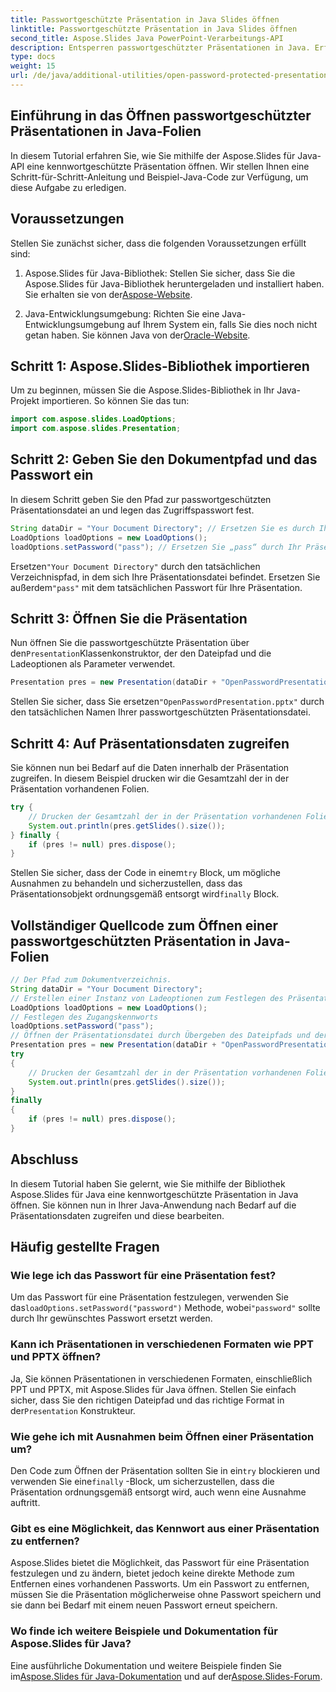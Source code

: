 ```yaml
---
title: Passwortgeschützte Präsentation in Java Slides öffnen
linktitle: Passwortgeschützte Präsentation in Java Slides öffnen
second_title: Aspose.Slides Java PowerPoint-Verarbeitungs-API
description: Entsperren passwortgeschützter Präsentationen in Java. Erfahren Sie, wie Sie passwortgeschützte PowerPoint-Folien mit Aspose.Slides für Java öffnen und darauf zugreifen. Schritt-für-Schritt-Anleitung mit Code.
type: docs
weight: 15
url: /de/java/additional-utilities/open-password-protected-presentation-in-java-slides/
---
```


## Einführung in das Öffnen passwortgeschützter Präsentationen in Java-Folien

In diesem Tutorial erfahren Sie, wie Sie mithilfe der Aspose.Slides für Java-API eine kennwortgeschützte Präsentation öffnen. Wir stellen Ihnen eine Schritt-für-Schritt-Anleitung und Beispiel-Java-Code zur Verfügung, um diese Aufgabe zu erledigen.

## Voraussetzungen

Stellen Sie zunächst sicher, dass die folgenden Voraussetzungen erfüllt sind:

1. Aspose.Slides für Java-Bibliothek: Stellen Sie sicher, dass Sie die Aspose.Slides für Java-Bibliothek heruntergeladen und installiert haben. Sie erhalten sie von der[Aspose-Website](https://products.aspose.com/slides/java/).

2.  Java-Entwicklungsumgebung: Richten Sie eine Java-Entwicklungsumgebung auf Ihrem System ein, falls Sie dies noch nicht getan haben. Sie können Java von der[Oracle-Website](https://www.oracle.com/java/technologies/javase-downloads.html).

## Schritt 1: Aspose.Slides-Bibliothek importieren

Um zu beginnen, müssen Sie die Aspose.Slides-Bibliothek in Ihr Java-Projekt importieren. So können Sie das tun:

```java
import com.aspose.slides.LoadOptions;
import com.aspose.slides.Presentation;
```

## Schritt 2: Geben Sie den Dokumentpfad und das Passwort ein

In diesem Schritt geben Sie den Pfad zur passwortgeschützten Präsentationsdatei an und legen das Zugriffspasswort fest.

```java
String dataDir = "Your Document Directory"; // Ersetzen Sie es durch Ihren tatsächlichen Verzeichnispfad.
LoadOptions loadOptions = new LoadOptions();
loadOptions.setPassword("pass"); // Ersetzen Sie „pass“ durch Ihr Präsentationspasswort.
```

 Ersetzen`"Your Document Directory"` durch den tatsächlichen Verzeichnispfad, in dem sich Ihre Präsentationsdatei befindet. Ersetzen Sie außerdem`"pass"` mit dem tatsächlichen Passwort für Ihre Präsentation.

## Schritt 3: Öffnen Sie die Präsentation

 Nun öffnen Sie die passwortgeschützte Präsentation über den`Presentation`Klassenkonstruktor, der den Dateipfad und die Ladeoptionen als Parameter verwendet.

```java
Presentation pres = new Presentation(dataDir + "OpenPasswordPresentation.pptx", loadOptions);
```

 Stellen Sie sicher, dass Sie ersetzen`"OpenPasswordPresentation.pptx"` durch den tatsächlichen Namen Ihrer passwortgeschützten Präsentationsdatei.

## Schritt 4: Auf Präsentationsdaten zugreifen

Sie können nun bei Bedarf auf die Daten innerhalb der Präsentation zugreifen. In diesem Beispiel drucken wir die Gesamtzahl der in der Präsentation vorhandenen Folien.

```java
try {
    // Drucken der Gesamtzahl der in der Präsentation vorhandenen Folien
    System.out.println(pres.getSlides().size());
} finally {
    if (pres != null) pres.dispose();
}
```

 Stellen Sie sicher, dass der Code in einem`try` Block, um mögliche Ausnahmen zu behandeln und sicherzustellen, dass das Präsentationsobjekt ordnungsgemäß entsorgt wird`finally` Block.

## Vollständiger Quellcode zum Öffnen einer passwortgeschützten Präsentation in Java-Folien

```java
// Der Pfad zum Dokumentverzeichnis.
String dataDir = "Your Document Directory";
// Erstellen einer Instanz von Ladeoptionen zum Festlegen des Präsentationszugriffskennworts
LoadOptions loadOptions = new LoadOptions();
// Festlegen des Zugangskennworts
loadOptions.setPassword("pass");
// Öffnen der Präsentationsdatei durch Übergeben des Dateipfads und der Ladeoptionen an den Konstruktor der Präsentationsklasse
Presentation pres = new Presentation(dataDir + "OpenPasswordPresentation.pptx", loadOptions);
try
{
	// Drucken der Gesamtzahl der in der Präsentation vorhandenen Folien
	System.out.println(pres.getSlides().size());
}
finally
{
	if (pres != null) pres.dispose();
}
```

## Abschluss

In diesem Tutorial haben Sie gelernt, wie Sie mithilfe der Bibliothek Aspose.Slides für Java eine kennwortgeschützte Präsentation in Java öffnen. Sie können nun in Ihrer Java-Anwendung nach Bedarf auf die Präsentationsdaten zugreifen und diese bearbeiten.

## Häufig gestellte Fragen

### Wie lege ich das Passwort für eine Präsentation fest?

 Um das Passwort für eine Präsentation festzulegen, verwenden Sie das`loadOptions.setPassword("password")` Methode, wobei`"password"` sollte durch Ihr gewünschtes Passwort ersetzt werden.

### Kann ich Präsentationen in verschiedenen Formaten wie PPT und PPTX öffnen?

 Ja, Sie können Präsentationen in verschiedenen Formaten, einschließlich PPT und PPTX, mit Aspose.Slides für Java öffnen. Stellen Sie einfach sicher, dass Sie den richtigen Dateipfad und das richtige Format in der`Presentation` Konstrukteur.

### Wie gehe ich mit Ausnahmen beim Öffnen einer Präsentation um?

 Den Code zum Öffnen der Präsentation sollten Sie in ein`try` blockieren und verwenden Sie eine`finally` -Block, um sicherzustellen, dass die Präsentation ordnungsgemäß entsorgt wird, auch wenn eine Ausnahme auftritt.

### Gibt es eine Möglichkeit, das Kennwort aus einer Präsentation zu entfernen?

Aspose.Slides bietet die Möglichkeit, das Passwort für eine Präsentation festzulegen und zu ändern, bietet jedoch keine direkte Methode zum Entfernen eines vorhandenen Passworts. Um ein Passwort zu entfernen, müssen Sie die Präsentation möglicherweise ohne Passwort speichern und sie dann bei Bedarf mit einem neuen Passwort erneut speichern.

### Wo finde ich weitere Beispiele und Dokumentation für Aspose.Slides für Java?

 Eine ausführliche Dokumentation und weitere Beispiele finden Sie im[Aspose.Slides für Java-Dokumentation](https://reference.aspose.com/slides/java/) und auf der[Aspose.Slides-Forum](https://forum.aspose.com/c/slides).